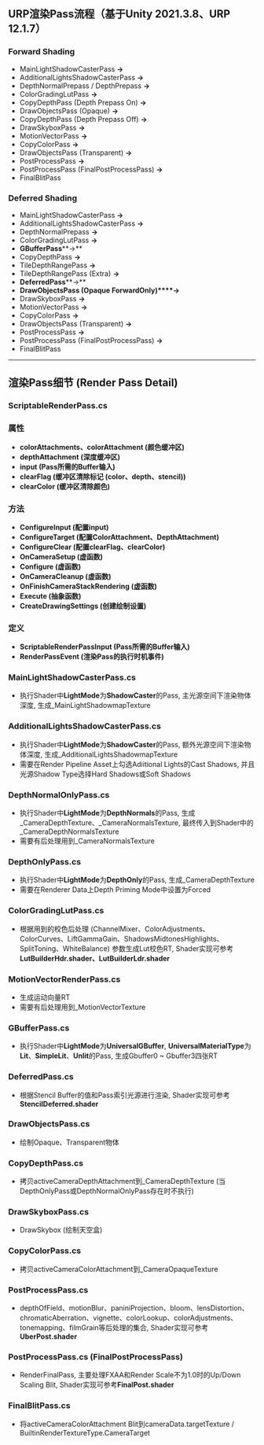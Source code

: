 ## URP渲染Pass流程（基于Unity 2021.3.8、URP 12.1.7）

### Forward Shading

- MainLightShadowCasterPass **->**
- AdditionalLightsShadowCasterPass **->**
- DepthNormalPrepass / DepthPrepass **->**
- ColorGradingLutPass **->**
- CopyDepthPass (Depth Prepass On) **->**
- DrawObjectsPass (Opaque) **->**
- CopyDepthPass (Depth Prepass Off) **->**
- DrawSkyboxPass **->**
- MotionVectorPass **->**
- CopyColorPass **->**
- DrawObjectsPass (Transparent) **->**
- PostProcessPass **->**
- PostProcessPass (FinalPostProcessPass) **->**
- FinalBlitPass

### Deferred Shading

- MainLightShadowCasterPass **->**
- AdditionalLightsShadowCasterPass **->**
- DepthNormalPrepass **->**
- ColorGradingLutPass **->**
- **GBufferPass****->**
- CopyDepthPass **->**
- TileDepthRangePass **->**
- TileDepthRangePass (Extra) **->**
- **DeferredPass****->**
- **DrawObjectsPass (Opaque ForwardOnly)****->**
- DrawSkyboxPass **->**
- MotionVectorPass **->**
- CopyColorPass **->**
- DrawObjectsPass (Transparent) **->**
- PostProcessPass **->**
- PostProcessPass (FinalPostProcessPass) **->**
- FinalBlitPass

------

## 渲染Pass细节 (Render Pass Detail)

### ScriptableRenderPass.cs

### 属性

- **colorAttachments、colorAttachment (颜色缓冲区)**
- **depthAttachment (深度缓冲区)**
- **input (Pass所需的Buffer输入)**
- **clearFlag (缓冲区清除标记 (color、depth、stencil))**
- **clearColor (缓冲区清除颜色)**

### 方法

- **ConfigureInput (配置input)**
- **ConfigureTarget (配置ColorAttachment、DepthAttachment)**
- **ConfigureClear (配置clearFlag、clearColor)**
- **OnCameraSetup (虚函数)**
- **Configure (虚函数)**
- **OnCameraCleanup (虚函数)**
- **OnFinishCameraStackRendering (虚函数)**
- **Execute (抽象函数)**
- **CreateDrawingSettings (创建绘制设置)**

### 定义

- **ScriptableRenderPassInput (Pass所需的Buffer输入)**
- **RenderPassEvent (渲染Pass的执行时机事件)**



### MainLightShadowCasterPass.cs

- 执行Shader中**LightMode**为**ShadowCaster**的Pass, 主光源空间下渲染物体深度, 生成_MainLightShadowmapTexture



### AdditionalLightsShadowCasterPass.cs

- 执行Shader中**LightMode**为**ShadowCaster**的Pass, 额外光源空间下渲染物体深度, 生成_AdditionalLightsShadowmapTexture
- 需要在Render Pipeline Asset上勾选Adiitional Lights的Cast Shadows, 并且光源Shadow Type选择Hard Shadows或Soft Shadows



### DepthNormalOnlyPass.cs

- 执行Shader中**LightMode**为**DepthNormals**的Pass, 生成_CameraDepthTexture、_CameraNormalsTexture, 最终传入到Shader中的_CameraDepthNormalsTexture
- 需要有后处理用到_CameraNormalsTexture



### DepthOnlyPass.cs

- 执行Shader中**LightMode**为**DepthOnly**的Pass, 生成_CameraDepthTexture
- 需要在Renderer Data上Depth Priming Mode中设置为Forced



### ColorGradingLutPass.cs

- 根据用到的校色后处理 (ChannelMixer、ColorAdjustments、ColorCurves、LiftGammaGain、ShadowsMidtonesHighlights、SplitToning、WhiteBalance) 参数生成Lut校色RT, Shader实现可参考**LutBuilderHdr.shader、LutBuilderLdr.shader**



### MotionVectorRenderPass.cs

- 生成运动向量RT
- 需要有后处理用到_MotionVectorTexture



### GBufferPass.cs

- 执行Shader中**LightMode**为**UniversalGBuffer**, **UniversalMaterialType**为**Lit**、**SimpleLit**、**Unlit**的Pass, 生成Gbuffer0 ~ Gbuffer3四张RT



### DeferredPass.cs

- 根据Stencil Buffer的值和Pass索引光源进行渲染, Shader实现可参考**StencilDeferred.shader**



### DrawObjectsPass.cs

- 绘制Opaque、Transparent物体



### CopyDepthPass.cs

- 拷贝activeCameraDepthAttachment到_CameraDepthTexture (当DepthOnlyPass或DepthNormalOnlyPass存在时不执行)



### DrawSkyboxPass.cs

- DrawSkybox (绘制天空盒)



### CopyColorPass.cs

- 拷贝activeCameraColorAttachment到_CameraOpaqueTexture



### PostProcessPass.cs

- depthOfField、motionBlur、paniniProjection、bloom、lensDistortion、chromaticAberration、vignette、colorLookup、colorAdjustments、tonemapping、filmGrain等后处理的集合, Shader实现可参考**UberPost.shader**



### PostProcessPass.cs (FinalPostProcessPass)

- RenderFinalPass, 主要处理FXAA和Render Scale不为1.0时的Up/Down Scaling Blit, Shader实现可参考**FinalPost.shader**



### FinalBlitPass.cs

- 将activeCameraColorAttachment Blit到cameraData.targetTexture / BuiltinRenderTextureType.CameraTarget
